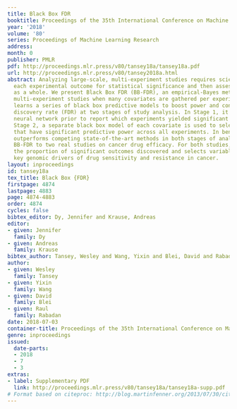 ```yaml
---
title: Black Box FDR
booktitle: Proceedings of the 35th International Conference on Machine Learning
year: '2018'
volume: '80'
series: Proceedings of Machine Learning Research
address: 
month: 0
publisher: PMLR
pdf: http://proceedings.mlr.press/v80/tansey18a/tansey18a.pdf
url: http://proceedings.mlr.press/v80/tansey2018a.html
abstract: Analyzing large-scale, multi-experiment studies requires scientists to test
  each experimental outcome for statistical significance and then assess the results
  as a whole. We present Black Box FDR (BB-FDR), an empirical-Bayes method for analyzing
  multi-experiment studies when many covariates are gathered per experiment. BB-FDR
  learns a series of black box predictive models to boost power and control the false
  discovery rate (FDR) at two stages of study analysis. In Stage 1, it uses a deep
  neural network prior to report which experiments yielded significant outcomes. In
  Stage 2, a separate black box model of each covariate is used to select features
  that have significant predictive power across all experiments. In benchmarks, BB-FDR
  outperforms competing state-of-the-art methods in both stages of analysis. We apply
  BB-FDR to two real studies on cancer drug efficacy. For both studies, BB-FDR increases
  the proportion of significant outcomes discovered and selects variables that reveal
  key genomic drivers of drug sensitivity and resistance in cancer.
layout: inproceedings
id: tansey18a
tex_title: Black Box {FDR}
firstpage: 4874
lastpage: 4883
page: 4874-4883
order: 4874
cycles: false
bibtex_editor: Dy, Jennifer and Krause, Andreas
editor:
- given: Jennifer
  family: Dy
- given: Andreas
  family: Krause
bibtex_author: Tansey, Wesley and Wang, Yixin and Blei, David and Rabadan, Raul
author:
- given: Wesley
  family: Tansey
- given: Yixin
  family: Wang
- given: David
  family: Blei
- given: Raul
  family: Rabadan
date: 2018-07-03
container-title: Proceedings of the 35th International Conference on Machine Learning
genre: inproceedings
issued:
  date-parts:
  - 2018
  - 7
  - 3
extras:
- label: Supplementary PDF
  link: http://proceedings.mlr.press/v80/tansey18a/tansey18a-supp.pdf
# Format based on citeproc: http://blog.martinfenner.org/2013/07/30/citeproc-yaml-for-bibliographies/
---
```

